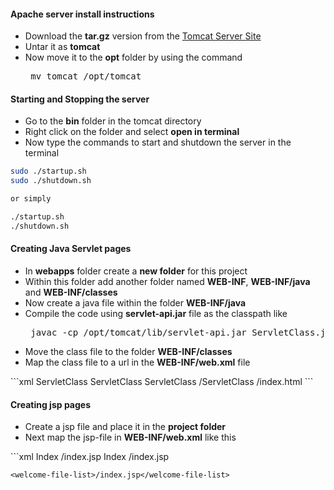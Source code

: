 <h4>Apache server install instructions</h4>
<ul>
  <li>Download the <b>tar.gz</b> version from the <a href="http://tomcat.apache.org/download-70.cgi"/>Tomcat Server Site</a>
  <li>Untar it as <b>tomcat</b>
  <li>Now move it to the <b>opt</b> folder by using the command <pre> mv tomcat /opt/tomcat </pre>
</ul>

<h4>Starting and Stopping the server</h4>
<ul>
  <li>Go to the <b>bin</b> folder in the tomcat directory
  <li>Right click on the folder and select <b>open in terminal</b>
  <li>Now type the commands to start and shutdown the server in the terminal
</ul>

```BASH
sudo ./startup.sh
sudo ./shutdown.sh

or simply

./startup.sh
./shutdown.sh
```

<h4>Creating Java Servlet pages</h4>
<ul>
  <li>In <b>webapps</b> folder create a <b>new folder</b> for this project
  <li>Within this folder add another folder named <b>WEB-INF</b>, <b>WEB-INF/java</b> and <b>WEB-INF/classes</b>
  <li>Now create a java file within the folder <b>WEB-INF/java</b>
  <li>Compile the code using <b>servlet-api.jar</b> file as the classpath like <pre> javac -cp /opt/tomcat/lib/servlet-api.jar ServletClass.java </pre>
  <li>Move the class file to the folder <b>WEB-INF/classes</b>
  <li>Map the class file to a url in the <b>WEB-INF/web.xml</b> file
</ul>
```xml
<web-app>
    <servlet>
        <servlet-name>ServletClass</servlet-name>
        <servlet-class>ServletClass</servlet-class>
    </servlet>
    <servlet-mapping>
        <servlet-name>ServletClass</servlet-name>
        <url-pattern>/ServletClass</url-pattern>
    </servlet-mapping>
    <welcome-file-list>/index.html</welcome-file-list>
</web-app>
```

<h4>Creating jsp pages</h4>
<ul>
  <li>Create a jsp file and place it in the <b>project folder</b>
  <li>Next map the jsp-file in <b>WEB-INF/web.xml</b> like this
</ul>
```xml
<web-app>
    <servlet>
        <servlet-name>Index</servlet-name>
        <jsp-file>/index.jsp</jsp-file>
    </servlet>
    <servlet-mapping>
        <servlet-name>Index</servlet-name>
        <url-pattern>/index.jsp</url-pattern>
    </servlet-mapping>

    <welcome-file-list>/index.jsp</welcome-file-list>
</web-app>

```
